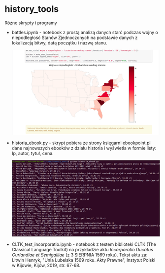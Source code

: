 # history_tools
Różne skrypty i programy

- battles.ipynb - notebook z prostą analizą danych starć podczas wojny o niepodległość
  Stanów Zjednoczonych na podstawie danych z lokalizacją bitwy, datą początku i nazwą stanu.

  ![Screen](battles.png)

- historia_ebook.py - skrypt pobiera ze strony księgarni ebookpoint.pl dane najnowszych
  ebooków z działu historia i wyświetla w formie listy: lp, autor, tytuł, cena.

  ![Screen](books.png)

- CLTK_test_incorporatio.ipynb - notebook z testem biblioteki CLTK (The Classical Language
  Toolkit) na przykładzie aktu *Incorporatio Ducatus Curlandiae et Semigalliae* (z 3 SIERPNIA 1569 roku). Tekst aktu za: Litwin Henryk, "Unia Lubelska 1569 roku. Akty Prawne", Instytut Polski w Kijowie, Kijów, 2019, str. 67-68.